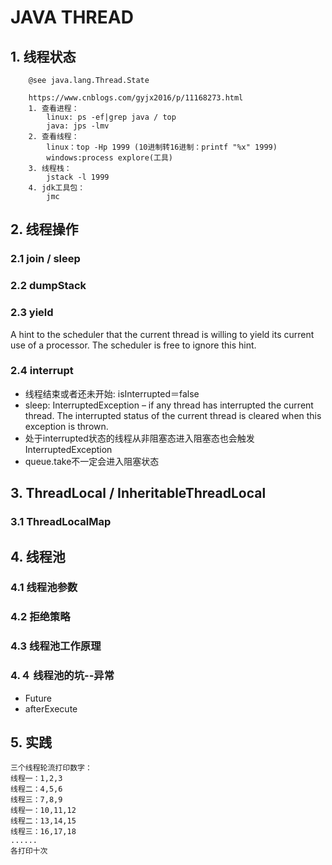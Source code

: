 # JAVA THREAD
## 1. 线程状态
```text
    @see java.lang.Thread.State
```
```text
    https://www.cnblogs.com/gyjx2016/p/11168273.html
    1. 查看进程：
        linux: ps -ef|grep java / top
        java: jps -lmv
    2. 查看线程：
        linux：top -Hp 1999 (10进制转16进制：printf "%x" 1999)
        windows:process explore(工具)
    3. 线程栈：
        jstack -l 1999
    4. jdk工具包：
        jmc
```

## 2. 线程操作
### 2.1 join / sleep
### 2.2 dumpStack
### 2.3 yield
A hint to the scheduler that the current thread is willing to yield its current use of a processor. The scheduler is free to ignore this hint.
### 2.4 interrupt
+ 线程结束或者还未开始: isInterrupted＝false
+ sleep: InterruptedException – if any thread has interrupted the current thread. The interrupted status of the current thread is cleared when this exception is thrown.
+ 处于interrupted状态的线程从非阻塞态进入阻塞态也会触发InterruptedException
+ queue.take不一定会进入阻塞状态

## 3. ThreadLocal / InheritableThreadLocal
### 3.1 ThreadLocalMap

## 4. 线程池
### 4.1 线程池参数
### 4.2 拒绝策略
### 4.3 线程池工作原理
### 4.４ 线程池的坑--异常
+ Future
+ afterExecute

## 5. 实践
```text
三个线程轮流打印数字：
线程一：1,2,3
线程二：4,5,6
线程三：7,8,9
线程一：10,11,12
线程二：13,14,15
线程三：16,17,18
......
各打印十次
```
